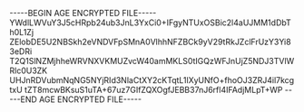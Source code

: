 -----BEGIN AGE ENCRYPTED FILE-----
YWdlLWVuY3J5cHRpb24ub3JnL3YxCi0+IFgyNTUxOSBic2l4aUJMM1dDbTh0L1Zj
ZElobDE5U2NBSkh2eVNDVFpSMnA0VlhhNFZBCk9yV29tRkJZclFrUzY3Yi83eDRi
T2Q1SlNZMjhheWRVNXVKMUZvcW40amMKLS0tIGQzWFJnUjZ5NDJ3TVlWRlc0U3ZK
UHJnRDVubmNqNG5NYjRId3NlaCtXY2cKTqtL1lXyUNfO+fhoOJ3ZRJ4il7kcgtxU
tZT8mcwBKsuS1uTA+67uz7GIfZQXOgfJEBB37nJ6rfl4IFAdjMLpT+WP
-----END AGE ENCRYPTED FILE-----
